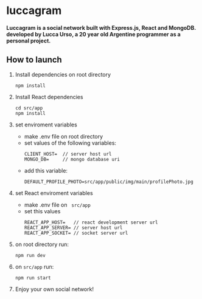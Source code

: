 # luccagram

#### Luccagram is a social network built with Express.js, React and MongoDB. developed by Lucca Urso, a 20 year old Argentine programmer as a personal project.

## How to launch  
 
1. Install dependencies on root directory
    ```shell
    npm install
    ```
2. Install React dependencies
    ```shell
    cd src/app
    npm install
    ```

3. set enviroment variables
    - make .env file on root directory
    - set values of the following variables:
        ```env
        CLIENT_HOST=  // server host url
        MONGO_DB=     // mongo database uri
        ```
    - add this variable:
        ```env
        DEFAULT_PROFILE_PHOTO=src/app/public/img/main/profilePhoto.jpg
        ```

4. set React enviroment variables
    - make .env file on ``` src/app```
    - set this values
        ```env
        REACT_APP_HOST=   // react development server url
        REACT_APP_SERVER= // server host url
        REACT_APP_SOCKET= // socket server url

5. on root directory run:
    ```shell
    npm run dev
    ```

6. on ```src/app``` run:
    ```shell
    npm run start
    ```

7. Enjoy your own social network!